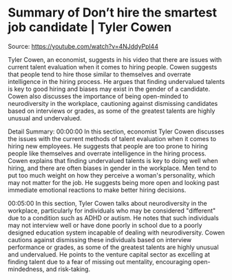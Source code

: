 # Summary of Don’t hire the smartest job candidate | Tyler Cowen

Source: https://youtube.com/watch?v=4NJddyPpl44

Tyler Cowen, an economist, suggests in his video that there are issues with current talent evaluation when it comes to hiring people. Cowen suggests that people tend to hire those similar to themselves and overrate intelligence in the hiring process. He argues that finding undervalued talents is key to good hiring and biases may exist in the gender of a candidate. Cowen also discusses the importance of being open-minded to neurodiversity in the workplace, cautioning against dismissing candidates based on interviews or grades, as some of the greatest talents are highly unusual and undervalued.

Detail Summary: 
00:00:00
In this section, economist Tyler Cowen discusses the issues with the current methods of talent evaluation when it comes to hiring new employees. He suggests that people are too prone to hiring people like themselves and overrate intelligence in the hiring process. Cowen explains that finding undervalued talents is key to doing well when hiring, and there are often biases in gender in the workplace. Men tend to put too much weight on how they perceive a woman's personality, which may not matter for the job. He suggests being more open and looking past immediate emotional reactions to make better hiring decisions.

00:05:00
In this section, Tyler Cowen talks about neurodiversity in the workplace, particularly for individuals who may be considered "different" due to a condition such as ADHD or autism. He notes that such individuals may not interview well or have done poorly in school due to a poorly designed education system incapable of dealing with neurodiversity. Cowen cautions against dismissing these individuals based on interview performance or grades, as some of the greatest talents are highly unusual and undervalued. He points to the venture capital sector as excelling at finding talent due to a fear of missing out mentality, encouraging open-mindedness, and risk-taking.

